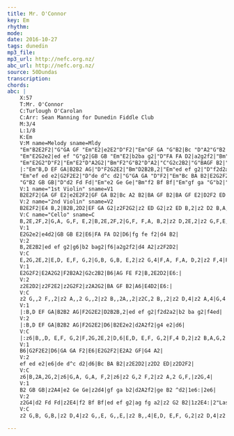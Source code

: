 ```yaml
---
title: Mr. O'Connor
key: Em
rhythm: 
mode:
date: 2016-10-27
tags: dunedin
mp3_file:
mp3_url: http://nefc.org.nz/
abc_url: http://nefc.org.nz/
source: 50Dundas
transcription:
chords: 
abc: |
    X:57
    T:Mr. O'Connor
    C:Turlough O'Carolan
    C:Arr: Sean Manning for Dunedin Fiddle Club
    M:3/4
    L:1/8
    K:Em
    V:M name=Melody sname=Mldy
    "Em"B2E2F2|"G"GA GF "Em"E2|e2E2"D"F2|"Em"GF GA "G"B2|Bc "D"A2"G"B2|BA GF"Em" B2|"G"BA GF "Em"E2|"D"D2F2 ED|
    "Em"E2G2e2|ed ef "G"g2|GB GB "Em"E2|b2ba g2|"D"FA FA D2|a2g2f2|"Bm"fg fe f2|d4B2|
    "Em"E2G2"D"F2|"Em"E2"D"A2G2|"Bm"F2"G"B2"D"A2|"C"G2c2B2|"G"BAGF B2|"D"AG FE F2|"Em"B,2E2"D"D2|"Em"E6:|
    |:"Em"B,D EF GA|B2B2 AG|"D"F2G2E2|"Bm"D2B2B,2|"Em"ed ef g2|"D"f2d2a2|"G"b2 ba g2|"D"f4 ed|
    "Em"ef ed e2|G2F2E2|"D"de d^c d2|"G"GA GA "D"F2|"Em"Bc BA B2|E2G2F2|E2"D"A2 GF|"G"G4 A2|
    "G"B2 GB GB|"D"d2 Fd Fd|"Em"e2 Ge Ge|"Bm"f2 Bf Bf|"Em"gf ga "G"b2|"D"ag fg a2|"Em"ge B2 "Bmaj"^d2|1"Emaj"e6:|2e6|
    V:1 name="1st Violin" sname=V1
    B2E2F2|GA GF E2|e2E2F2|GF GA B2|Bc A2 B2|BA GF B2|BA GF E2|D2F2 ED|
    V:2 name="2nd Violin" sname=V2
    B2E2F2|E4 B,2|B2B,2D2|EF GA G2|z2F2G2|z2 ED G2|z2 ED B,2|z2 D2 B,A,|
    V:C name="Cello" sname=C
    B,2E,2F,2|G,A, G,F, E,2|B,2E,2F,2|G,F, F,A, B,2|z2 D,2E,2|z2 G,F,E,2|z2 G,2 E,2|D,6|
    V:1
    E2G2e2|e4d2|GB GB E2|E6|FA FA D2|D6|fg fe f2|d4 B2|
    V:2
    B,2E2B2|ed ef g2|g6|b2 bag2|f6|a2g2f2|d4 A2|z2F2D2|
    V:C
    E,2G,2E,2|E,D, E,F, G,2|G,B, G,B, E,2|z2 G,4|F,A, F,A, D,2|z2 F,4|F,G, F,G, F,2|z2 D,2 B,,2|
    V:1
    E2G2F2|E2A2G2|F2B2A2|G2c2B2|B6|AG FE F2|B,2E2D2|E6:|
    V:2
    z2E2D2|z2F2E2|z2G2F2|z2A2G2|BA GF B2|A6|E4D2|E6:|
    V:C
    z2 G,,2 F,,2|z2 A,,2 G,,2|z2 B,,2A,,2|z2C,2 B,,2|z2 D,4|z2 A,4|G,4 F,2|E,6:|
    V:1
    |:B,D EF GA|B2B2 AG|F2G2E2|D2B2B,2|ed ef g2|f2d2a2|b2 ba g2|f4ed|
    V:2
    |:B,D EF GA|B2B2 AG|F2G2E2|D6|B2E2e2|d2A2f2|g4 e2|d6|
    V:C
    |:z6|B,,D, E,F, G,2|F,2G,2E,2|D,6|E,D, E,F, G,2|F,4 D,2|z2 B,A,G,2|A,6|
    V:1
    B6|G2F2E2|D6|GA GA F2|E6|E2G2F2|E2A2 GF|G4 A2|
    V:2
    ef ed e2|e6|de d^c d2|d6|Bc BA B2|z2E2D2|z2D2 ED|z2D2F2|
    V:C
    z6|B,2A,2G,2|z6|G,A, G,A, F,2|z6|z2 G,2 F,2|z2 A,2 G,F,|z2G,4|
    V:1
    B2 GB GB|z2A4|e2 Ge Ge|z2d4|gf ga b2|d2A2f2|ge B2 ^d2|1e6:|2e6|
    V:2
    z2G4|d2 Fd Fd|z2E4|f2 Bf Bf|ed ef g2|ag fg a2|z2 G2 B2|1z2E4:|2"Last Time"^G6|
    V:C
    z2 G,B, G,B,|z2 D,4|z2 G,,E, G,,E,|z2 B,,4|E,D, E,F, G,2|z2 D,4|z2 E,2 F,2|1E,6:|2E,6|

---
```

